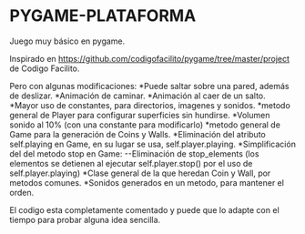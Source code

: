 # PYGAME-PLATAFORMA
Juego muy básico en pygame.

Inspirado en https://github.com/codigofacilito/pygame/tree/master/project
de Codigo Facilito.

Pero con algunas modificaciones:
  *Puede saltar sobre una pared, además de deslizar.
  *Animación de caminar.
  *Animación al caer de un salto.
  *Mayor uso de constantes, para directorios, imagenes y sonidos.
  *metodo general de Player para configurar superficies sin hundirse.
  *Volumen sonido al 10% (con una constante para modificarlo)
  *metodo general de Game para la generación de Coins y Walls.
  *Eliminación del atributo self.playing en Game, en su lugar se usa, self.player.playing.
  *Simplificación del del metodo stop en Game:
    --Eliminación de stop_elements (los elementos se detienen al ejecutar self.player.stop()
      por el uso de self.player.playing)
  *Clase general de la que heredan Coin y Wall, por metodos comunes.
  *Sonidos generados en un metodo, para mantener el orden.
  
El codigo esta completamente comentado y puede que lo adapte con el tiempo para probar alguna idea sencilla.    
